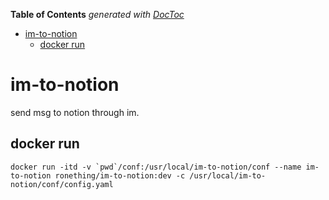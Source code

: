 <!-- START doctoc generated TOC please keep comment here to allow auto update -->
<!-- DON'T EDIT THIS SECTION, INSTEAD RE-RUN doctoc TO UPDATE -->
**Table of Contents**  *generated with [DocToc](https://github.com/thlorenz/doctoc)*

- [im-to-notion](#im-to-notion)
  - [docker run](#docker-run)

<!-- END doctoc generated TOC please keep comment here to allow auto update -->

# im-to-notion

send msg to notion through im.

## docker run

```shell
docker run -itd -v `pwd`/conf:/usr/local/im-to-notion/conf --name im-to-notion ronething/im-to-notion:dev -c /usr/local/im-to-notion/conf/config.yaml
```

